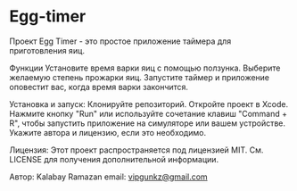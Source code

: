# Egg-timer

Проект Egg Timer - это простое приложение таймера для приготовления яиц.

Функции
Установите время варки яиц с помощью ползунка.
Выберите желаемую степень прожарки яиц.
Запустите таймер и приложение оповестит вас, когда время варки закончится.

Установка и запуск:
Клонируйте репозиторий.
Откройте проект в Xcode.
Нажмите кнопку "Run" или используйте сочетание клавиш "Command + R", чтобы запустить приложение на симуляторе или вашем устройстве.
Укажите автора и лицензию, если это необходимо.

Лицензия:
Этот проект распространяется под лицензией MIT. См. LICENSE для получения дополнительной информации.

Автор: Kalabay Ramazan
email: vipgunkz@gmail.com
